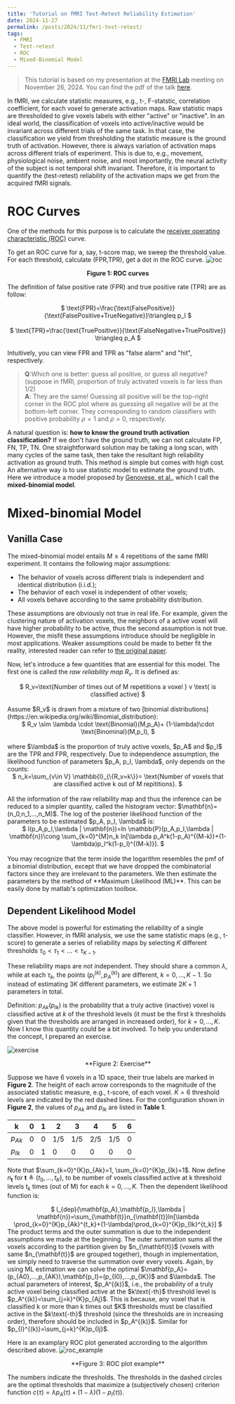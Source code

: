 ```yaml
---
title: 'Tutorial on fMRI Test-Retest Reliability Estimation'
date: 2024-11-27
permalink: /posts/2024/11/fmri-test-retest/
tags:
  - FMRI
  - Test-retest
  - ROC
  - Mixed-Binomial Model
---
```


>This tutorial is based on my presentation at the [FMRI Lab](https://fmri.research.umich.edu/) meeting on November 26, 2024. You can find the pdf of the talk [here](https://yonglihe23.github.io/files/fMRI-GroupMtg-Nov26-2024-YongliHe.pdf).

In fMRI, we calculate statistic measures, e.g., t-, F-statstic, correlation coefficient, for each voxel to generate activation maps. Raw statistic maps are thresholded to give voxels labels with either "active" or "inactive". In an ideal world, the classification of voxels into active/inactive would be invariant across different trials of the same task. In that case, the classification we yield from thresholding the statistic measure is the ground truth of activation. However, there is always variation of activation maps across different trials of experiment. This is due to, e.g., movement, physiological noise, ambient noise, and most importantly, the neural activity of the subject is not temporal shift invariant. Therefore, it is important to quantify the (test-retest) reliability of the activation maps we get from the acquired fMRI signals. 

# ROC Curves

One of the methods for this purpose is to calculate the [receiver operating characteristic (ROC)](https://en.wikipedia.org/wiki/Receiver_operating_characteristic) curve. 

To get an ROC curve for a, say, t-score map, we sweep the threshold value. For each threshold, calculate (FPR,TPR), get a dot in the ROC curve. 
![roc](/images/roc_curves.png "ROC curves")
<center><b>Figure 1: ROC curves</b></center>

The definition of false positive rate (FPR) and true positive rate (TPR) are as follow: <br>
<center>$
 \text{FPR}=\frac{\text{FalsePositive}}{\text{FalsePositive+TrueNegative}}\triangleq p_I
$</center> <br>
<center>$
 \text{TPR}=\frac{\text{TruePositive}}{\text{FalseNegative+TruePositive}} \triangleq p_A
$</center><br>
Intuitively, you can view FPR and TPR as "false alarm" and "hit", respectively. 

>**Q**:Which one is better: guess all positive, or guess all negative? (suppose in fMRI, proportion of truly activated voxels is far less than 1/2)<br>
>**A**: They are the same! Guessing all positive will be the top-right corner in the ROC plot where as guessing all negative will be at the bottom-left corner. They corresponding to random classifiers with positive probability $\rho=1$ and $\rho=0$, respectively.

A natural question is: **how to know the ground truth activation classification?** If we don't have the ground truth, we can not calculate FP, FN, TP, TN. One straightforward solution may be taking a long scan, with many cycles of the same task, then take the resultant high reliability activation as ground truth. This method is simple but comes with high cost. An alternative way is to use statistic model to estimate the ground truth. Here we introduce a model proposed by [Genovese, et al.]( https://doi.org/10.1002/mrm.1910380319), which I call the **mixed-binomial model**.

# Mixed-binomial Model

## Vanilla Case

The mixed-binomial model entails $M\geq 4$ repetitions of the same fMRI experiment. It contains the following major assumptions:
- The behavior of voxels across different trials is independent and identical distribution (i.i.d.);
- The behavior of each voxel is independent of other voxels;
- All voxels behave according to the same probability distribution.

These assumptions are obviously not true in real life. For example, given the clustering nature of activation voxels, the neighbors of a active voxel will have higher probability to be active, thus the second assumption is not true. However, the misfit these assumptions introduce should be negligible in most applications. Weaker assumptions could be made to better fit the reality, interested reader can refer to [the original paper](https://doi.org/10.1002/mrm.1910380319).

Now, let's introduce a few quantities that are essential for this model. The first one is called the *raw reliability map* $R_v$. It is defined as:<br>
<center>$
 R_v=\text{Number of times out of M repetitions a voxel } v \text{ is classified active}
$</center> <br>
Assume $R_v$ is drawn from a mixture of two [binomial distributions](https://en.wikipedia.org/wiki/Binomial_distribution):<br>
<center>$
 R_v \sim \lambda \cdot \text{Binomial}(M,p_A)+ (1-\lambda)\cdot \text{Binominal}(M,p_I),
$</center><br>
where $\lambda$ is the proportion of truly active voxels, $p_A$ and $p_I$ are the TPR and FPR, respectively. Due to independence assumption, the likelihood function of parameters $p_A, p_I, \lambda$, only depends on the counts:
<center>$
n_k=\sum_{v\in V} \mathbb{I}_{\{R_v=k\}}= \text{Number of voxels that are classified active k out of M repititions}.
$</center><br>
All the information of the raw reliability map and thus the inference can be reduced to a simpler quantity, called the histogram vector: $\mathbf{n}=(n_0,n_1,...,n_M)$. The log of the posterier likelihood function of the parameters to be estimated $p_A, p_I, \lambda$ is:
<center>$
  l(p_A,p_I,\lambda | \mathbf{n})=ln \mathbb{P}(p_A,p_I,\lambda | \mathbf{n})\cong \sum_{k=0}^{M}n_k ln[\lambda p_A^k(1-p_A)^{(M-k)}+(1-\lambda)p_I^k(1-p_I)^{(M-k)}].
$</center><br>
You may recognize that the term inside the logarithm resembles the pmf of a binomial distribution, except that we have dropped the combinatorial factors since they are irrelevant to the parameters.  We then estimate the parameters by the method of **Maximum Likelihood (ML)**. This can be easily done by matlab's optimization toolbox.

## Dependent Likelihood Model

The above model is powerful for estimating the reliability of a single classifier. However, in fMRI analysis, we use the same statistic maps (e.g., t-score) to generate a series of reliability maps by selecting 𝐾 different thresholds $\tau_0 <\tau_1<...<\tau_{K-1}$. 

These reliability maps are not independent. They should share a common $\lambda$, while at each $\tau_k$, the points $(p_I^{(k)},p_A^{(k)})$ are different, $k=0,...,K-1$. So instead of estimating $3K$ different parameters, we estimate $2K+1$ parameters in total.

Definition: $p_{Ak}(p_{Ik})$ is the probability that a truly active (inactive) voxel is classified active at $k$ of the threshold levels (it must be the first k thresholds given that the thresholds are arranged in increased order), for $k=0,...,K$. Now I know this quantity could be a bit involved. To help you understand the concept, I prepared an exercise.

![exercise](/images/Mixed-Binomial-Model-Exercise.png "Exercise")
<center>**Figure 2: Exercise**</center>

Suppose we have 6 voxels in a 1D space, their true labels are marked in **Figure 2**. The height of each arrow corresponds to the magnitude of the associated statistic measure, e.g., t-score, of each voxel. $K=6$ threshold levels are indicated by the red dashed lines. For the configuration shown in **Figure 2**, the values of $p_{Ak}$ and $p_{Ik}$ are listed in **Table 1**. <br>

|k       | 0 | 1 | 2   | 3   | 4   | 5   | 6  |
|--------|---|---|-----|-----|-----|-----|----|
|$p_{Ak}$| 0 | 0 | 1/5 | 1/5 | 2/5 | 1/5 | 0  |
|$p_{Ik}$| 0 | 1 | 0   | 0   | 0   | 0   | 0  |

Note that $\sum_{k=0}^{K}p_{Ak}=1, \sum_{k=0}^{K}p_{Ik}=1$. Now define $n_{\mathbf{t}}$ for $\mathbf{t}\triangleq(t_0,...,t_K)$, to be number of voxels classified active at k threshold levels $t_k$ times (out of M) for each $k=0,...,K$. Then the dependent likelihood function is:<br>
<center>$
  l_{dep}(\mathbf{p_A},\mathbf{p_I},\lambda | \mathbf{n})=\sum_{\mathbf{t}}n_{\mathbf{t}}ln[\lambda \prod_{k=0}^{K}p_{Ak}^{t_k}+(1-\lambda)\prod_{k=0}^{K}p_{Ik}^{t_k}]
$</center>
The product terms and the outer summation is due to the independent assumptions we made at the beginning. The outer summation sums all the voxels according to the partition given by $n_{\mathbf{t}}$ (voxels with same $n_{\mathbf{t}}$ are grouped together), though in implementation, we simply need to traverse the summation over every voxels. Again, by using ML estimation we can solve the optimal $\mathbf{p_A}=(p_{A0},...,p_{AK}),\mathbf{p_I}=(p_{I0},...,p_{IK})$ and $\lambda$. The actual parameters of interest, $p_A^{(k)}$, i.e., the probability of a truly active voxel being classified active at the $k\text{-th}$ threshold level is $p_A^{(k)}=\sum_{j=k}^{K}p_{Aj}$. This is because, any voxel that is classified k or more than k times out $K$ thresholds must be classified active in the $k\text{-th}$ threshold (since the thresholds are in increasing order), therefore should be included in $p_A^{(k)}$. Similar for $p_{I}^{(k)}=\sum_{j=k}^{K}p_{Ij}$. 

Here is an examplary ROC plot generated accrording to the algorithm described above.
![roc_example](/images/ROC_curves_fine.png "ROC Plot Example")
<center>
  **Figure 3: ROC plot example**
</center>

The numbers indicate the thresholds. The thresholds in the dashed circles are the optimal thresholds that maximize a (subjectively chosen) criterion function $c(\tau)=\lambda p_A(\tau)+(1-\lambda)(1-p_I(\tau))$. 


















